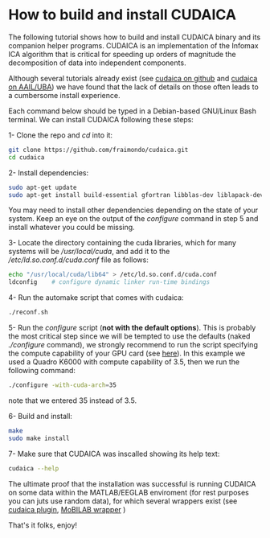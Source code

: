 # How to build and install CUDAICA

The following tutorial shows how to build and install CUDAICA binary and its companion helper programs. CUDAICA is an implementation of the Infomax ICA algorithm that is critical for speeding up orders of magnitude the decomposition of data into independent components.

Although several tutorials already exist (see [cudaica on github](https://github.com/fraimondo/cudaica) and [cudaica on AAIL/UBA](https://liaa.dc.uba.ar/node/13)) we have found that the lack of details on those often leads to a cumbersome install experience. 

Each command below should be typed in a Debian-based GNU/Linux Bash terminal. We can install CUDAICA following these steps:

1- Clone the repo and *cd* into it:
```bash
git clone https://github.com/fraimondo/cudaica.git
cd cudaica
```

2- Install dependencies:
```bash
sudo apt-get update
sudo apt-get install build-essential gfortran libblas-dev liblapack-dev libatlas3gf-base autoconf
```
You may need to install other dependencies depending on the state of your system. Keep an eye on the output of the *configure* command in step 5 and install whatever you could be missing.

3- Locate the directory containing the cuda libraries, which for many systems will be */usr/local/cuda*, and add it to the */etc/ld.so.conf.d/cuda.conf* file as follows:
```bash
echo "/usr/local/cuda/lib64" > /etc/ld.so.conf.d/cuda.conf
ldconfig	# configure dynamic linker run-time bindings
```

4- Run the automake script that comes with cudaica:
```bash
./reconf.sh
```

5- Run the *configure* script (**not with the default options**). This is probably the most critical step since we will be tempted to use the defaults (naked *./configure* command), we strongly recommend to run the script specifying the compute capability of your GPU card (see [here](https://developer.nvidia.com/cuda-gpus)). In this example we used a Quadro K6000 with compute capability of 3.5, then we run the following command:
```bash
./configure -with-cuda-arch=35
```
note that we entered 35 instead of 3.5.

6- Build and install:
```bash
make
sudo make install
```

7- Make sure that CUDAICA was inscalled showing its help text:
```bash
cudaica --help
```
The ultimate proof that the installation was successful is running CUDAICA on some data within the MATLAB/EEGLAB enviroment (for rest purposes you can juts use random data), for which several wrappers exist (see [cudaica plugin](https://liaa.dc.uba.ar/node/20), [MoBILAB wrapper](https://github.com/aojeda/mobilab/tree/master/dependency/cudaica)  )

That's it folks, enjoy!